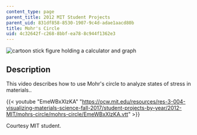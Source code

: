 ```yaml
---
content_type: page
parent_title: 2012 MIT Student Projects
parent_uid: 831df858-8530-1907-9c4d-adae1aacd80b
title: Mohr's Circle
uid: 4c32642f-c268-8bbf-ea78-8c944f1362e3
---
```


![cartoon stick figure holding a calculator and graph](BASEURL_PLACEHOLDER/resources/mitres_3_004f17_1_anon)

Description
-----------

This video describes how to use Mohr's circle to analyze states of stress in materials..

{{< youtube "EmeWBxXlzKA" "https://ocw.mit.edu/resources/res-3-004-visualizing-materials-science-fall-2017/student-projects-by-year/2012-MIT/mohrs-circle/mohrs-circle/EmeWBxXlzKA.vtt" >}}

Courtesy MIT student.